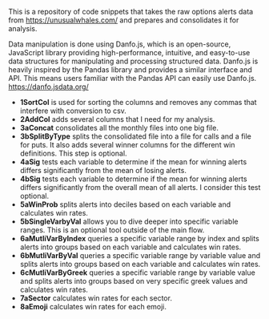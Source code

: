 This is a repository of code snippets that takes the raw options alerts data from https://unusualwhales.com/ and prepares and consolidates it for analysis.

Data manipulation is done using Danfo.js, which is an open-source, JavaScript library providing high-performance, intuitive, and easy-to-use data structures for manipulating and processing structured data. Danfo.js is heavily inspired by the Pandas library and provides a similar interface and API. This means users familiar with the Pandas API can easily use Danfo.js. https://danfo.jsdata.org/

- **1SortCol** is used for sorting the columns and removes any commas that interfere with conversion to csv.
- **2AddCol** adds several columns that I need for my analysis.
- **3aConcat** consolidates all the monthly files into one big file.
- **3bSplitByType** splits the consolidated file into a file for calls and a file for puts. It also adds several winner columns for the different win definitions. This step is optional.
- **4aSig** tests each variable to determine if the mean for winning alerts differs significantly from the mean of losing alerts.
- **4bSig** tests each variable to determine if the mean for winning alerts differs significantly from the overall mean of all alerts. I consider this test optional.
- **5aWinProb** splits alerts into deciles based on each variable and calculates win rates.
- **5bSingleVarbyVal** allows you to dive deeper into specific variable ranges. This is an optional tool outside of the main flow.
- **6aMutliVarByIndex** queries a specific variable range by index and splits alerts into groups based on each variable and calculates win rates.
- **6bMutliVarByVal** queries a specific variable range by variable value and splits alerts into groups based on each variable and calculates win rates.
- **6cMutliVarByGreek** queries a specific variable range by variable value and splits alerts into groups based on very specific greek values and calculates win rates.
- **7aSector** calculates win rates for each sector.
- **8aEmoji** calculates win rates for each emoji.
